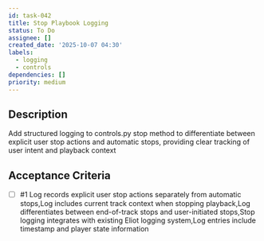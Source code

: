 ```yaml
---
id: task-042
title: Stop Playbook Logging
status: To Do
assignee: []
created_date: '2025-10-07 04:30'
labels:
  - logging
  - controls
dependencies: []
priority: medium
---
```


## Description

Add structured logging to controls.py stop method to differentiate between explicit user stop actions and automatic stops, providing clear tracking of user intent and playback context

## Acceptance Criteria
<!-- AC:BEGIN -->
- [ ] #1 Log records explicit user stop actions separately from automatic stops,Log includes current track context when stopping playback,Log differentiates between end-of-track stops and user-initiated stops,Stop logging integrates with existing Eliot logging system,Log entries include timestamp and player state information
<!-- AC:END -->
